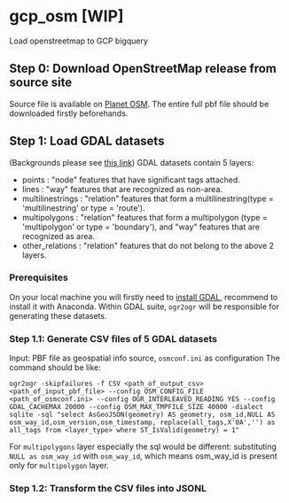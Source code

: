# gcp_osm [WIP]
Load openstreetmap to GCP bigquery

## Step 0: Download OpenStreetMap release from source site
Source file is available on [Planet OSM](https://planet.openstreetmap.org/). The entire full pbf file should be downloaded firstly beforehands.

## Step 1: Load GDAL datasets
(Backgrounds please see [this link](https://gdal.org/drivers/vector/osm.html))
GDAL datasets contain 5 layers:
* points : "node" features that have significant tags attached.
* lines : "way" features that are recognized as non-area.
* multilinestrings : "relation" features that form a multilinestring(type = 'multilinestring' or type = 'route').
* multipolygons : "relation" features that form a multipolygon (type = 'multipolygon' or type = 'boundary'), and "way" features that are recognized as area.
* other_relations : "relation" features that do not belong to the above 2 layers.

### Prerequisites
On your local machine you will firstly need to [install GDAL](https://gdal.org/download.html), recommend to install it with Anaconda.
Within GDAL suite, `ogr2ogr` will be responsible for generating these datasets.

### Step 1.1: Generate CSV files of 5 GDAL datasets
Input: PBF file as geospatial info source, `osmconf.ini` as configuration
The command should be like:

`ogr2ogr -skipfailures -f CSV <path_of_output_csv> <path_of_input_pbf_file> --config OSM_CONFIG_FILE <path_of_osmconf.ini> --config OGR_INTERLEAVED_READING YES --config GDAL_CACHEMAX 20000 --config OSM_MAX_TMPFILE_SIZE 40000 -dialect sqlite -sql "select AsGeoJSON(geometry) AS geometry, osm_id,NULL AS osm_way_id,osm_version,osm_timestamp, replace(all_tags,X'0A','') as all_tags from <layer_type> where ST_IsValid(geometry) = 1"`

For `multipolygons` layer especially the sql would be different: substituting `NULL as osm_way_id` with `osm_way_id`, which means osm_way_id is present only for `multipolygon` layer.

### Step 1.2: Transform the CSV files into JSONL
